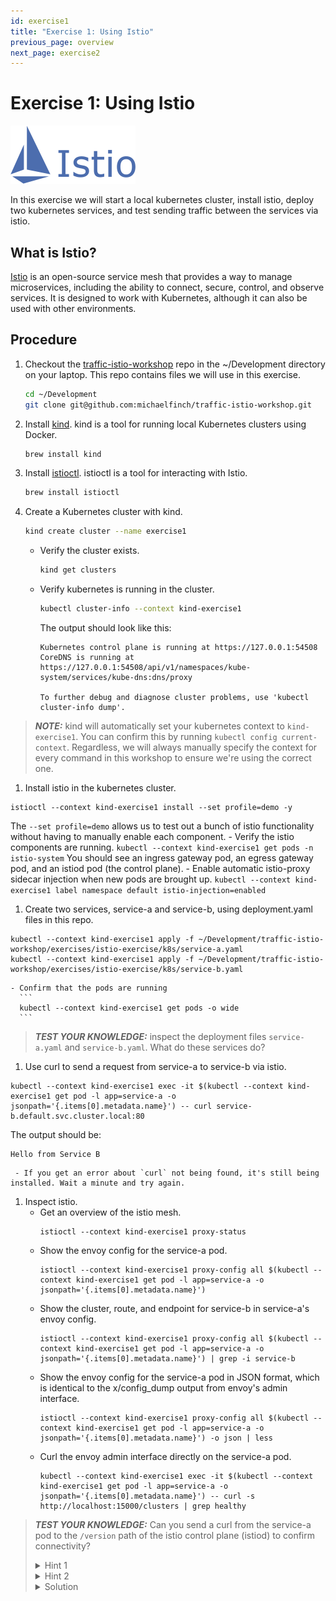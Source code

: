 ```yaml
---
id: exercise1
title: "Exercise 1: Using Istio"
previous_page: overview
next_page: exercise2
---
```

<link rel="stylesheet" href="assets/css/styles.css">

# Exercise 1: Using Istio

<img src="assets/images/istio_logo.png" alt="istio logo" width="200"/>
<br />

In this exercise we will start a local kubernetes cluster, install istio, deploy two kubernetes services, and test sending traffic between the services via istio.

## What is Istio?
[Istio](https://istio.io/) is an open-source service mesh that provides a way to manage microservices, including the ability to connect, secure, control, and observe services. It is designed to work with Kubernetes, although it can also be used with other environments.

## Procedure

1. Checkout the [traffic-istio-workshop](https://github.com/michaelfinch/traffic-istio-workshop/tree/main) repo in the ~/Development directory on your laptop. This repo contains files we will use in this exercise.
   ```bash
   cd ~/Development
   git clone git@github.com:michaelfinch/traffic-istio-workshop.git
   ```

2. Install [kind](https://kind.sigs.k8s.io/). kind is a tool for running local Kubernetes clusters using Docker.
   ```bash
   brew install kind
   ```

3. Install [istioctl](https://istio.io/latest/docs/reference/commands/istioctl/). istioctl is a tool for interacting with Istio.
   ```bash
   brew install istioctl
   ```

4. Create a Kubernetes cluster with kind.
   ```bash
   kind create cluster --name exercise1
   ```

    - Verify the cluster exists.
      ```bash
      kind get clusters
      ```
    - Verify kubernetes is running in the cluster.
      ```bash
      kubectl cluster-info --context kind-exercise1
      ```
      The output should look like this:
      ```
      Kubernetes control plane is running at https://127.0.0.1:54508
      CoreDNS is running at https://127.0.0.1:54508/api/v1/namespaces/kube-system/services/kube-dns:dns/proxy

      To further debug and diagnose cluster problems, use 'kubectl cluster-info dump'.
      ```
> **_NOTE:_**  kind will automatically set your kubernetes context to `kind-exercise1`. You can confirm this by running `kubectl config current-context`. Regardless, we will always manually specify the context for every command in this workshop to ensure we're using the correct one.
1. Install istio in the kubernetes cluster.
```
istioctl --context kind-exercise1 install --set profile=demo -y
```
The `--set profile=demo` allows us to test out a bunch of istio functionality without having to manually enable each component.
    - Verify the istio components are running.
      ```
      kubectl --context kind-exercise1 get pods -n istio-system
      ```
      You should see an ingress gateway pod, an egress gateway pod, and an istiod pod (the control plane).
    - Enable automatic istio-proxy sidecar injection when new pods are brought up.
      ```
      kubectl --context kind-exercise1 label namespace default istio-injection=enabled
      ```
1. Create two services, service-a and service-b, using deployment.yaml files in this repo.
```
kubectl --context kind-exercise1 apply -f ~/Development/traffic-istio-workshop/exercises/istio-exercise/k8s/service-a.yaml
kubectl --context kind-exercise1 apply -f ~/Development/traffic-istio-workshop/exercises/istio-exercise/k8s/service-b.yaml
```
    - Confirm that the pods are running
      ```
      kubectl --context kind-exercise1 get pods -o wide
      ```
> **_TEST YOUR KNOWLEDGE:_**  inspect the deployment files `service-a.yaml` and `service-b.yaml`. What do these services do?
1. Use curl to send a request from service-a to service-b via istio.
```
kubectl --context kind-exercise1 exec -it $(kubectl --context kind-exercise1 get pod -l app=service-a -o jsonpath='{.items[0].metadata.name}') -- curl service-b.default.svc.cluster.local:80
```
The output should be:
```
Hello from Service B
```
     - If you get an error about `curl` not being found, it's still being installed. Wait a minute and try again.

1. Inspect istio.
     - Get an overview of the istio mesh.
       ```
       istioctl --context kind-exercise1 proxy-status
       ```
     - Show the envoy config for the service-a pod.
       ```
       istioctl --context kind-exercise1 proxy-config all $(kubectl --context kind-exercise1 get pod -l app=service-a -o jsonpath='{.items[0].metadata.name}')
       ```
     - Show the cluster, route, and endpoint for service-b in service-a's envoy config.
       ```
       istioctl --context kind-exercise1 proxy-config all $(kubectl --context kind-exercise1 get pod -l app=service-a -o jsonpath='{.items[0].metadata.name}') | grep -i service-b
       ```
     - Show the envoy config for the service-a pod in JSON format, which is identical to the x/config_dump output from envoy's admin interface.
       ```
       istioctl --context kind-exercise1 proxy-config all $(kubectl --context kind-exercise1 get pod -l app=service-a -o jsonpath='{.items[0].metadata.name}') -o json | less
       ```
     - Curl the envoy admin interface directly on the service-a pod.
       ```
       kubectl --context kind-exercise1 exec -it $(kubectl --context kind-exercise1 get pod -l app=service-a -o jsonpath='{.items[0].metadata.name}') -- curl -s http://localhost:15000/clusters | grep healthy
       ```
> **_TEST YOUR KNOWLEDGE:_**  Can you send a curl from the service-a pod to the `/version` path of the istio control plane (istiod) to confirm connectivity?
> <details>
> <summary>Hint 1</summary>
> <p>grep for <code class="language-plaintext highlighter-rouge">istiod</code> in the envoy config.</p>
> </details>
> <details>
> <summary>Hint 2</summary>
> <p>istiod listens on two ports, one for XDS traffic over gRPC (15010) and the other to expose monitoring info over HTTP (15014).</p>
> </details>
> <details>
> <summary>Solution</summary>
> <p><code class="language-plaintext highlighter-rouge">kubectl --context kind-exercise1 exec -it $(kubectl  --context kind-exercise1 get pod -l app=service-a -o jsonpath='{.items[0].metadata.name}') -- curl -sS istiod.istio-system:15014/version</code></p>
> </details>

<br />
